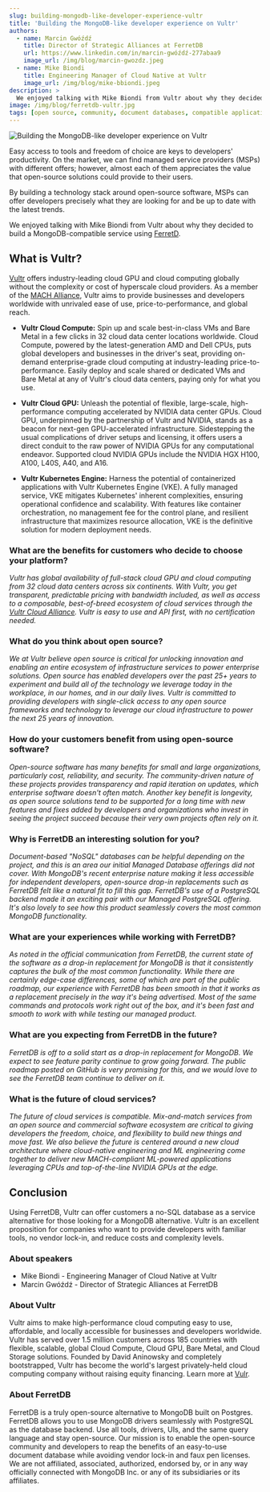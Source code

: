 ```yaml
---
slug: building-mongodb-like-developer-experience-vultr
title: 'Building the MongoDB-like developer experience on Vultr'
authors:
  - name: Marcin Gwóźdź
    title: Director of Strategic Alliances at FerretDB
    url: https://www.linkedin.com/in/marcin-gwóźdź-277abaa9
    image_url: /img/blog/marcin-gwozdz.jpeg
  - name: Mike Biondi
    title: Engineering Manager of Cloud Native at Vultr
    image_url: /img/blog/mike-bbiondi.jpeg
description: >
  We enjoyed talking with Mike Biondi from Vultr about why they decided to build a MongoDB-compatible service using FerretDB.
image: /img/blog/ferretdb-vultr.jpg
tags: [open source, community, document databases, compatible applications]
---
```


![Building the MongoDB-like developer experience on Vultr](/img/blog/ferretdb-vultr.jpg)

Easy access to tools and freedom of choice are keys to developers' productivity.
On the market, we can find managed service providers (MSPs) with different offers; however, almost each of them appreciates the value that open-source solutions could provide to their users.

<!--truncate-->

By building a technology stack around open-source software, MSPs can offer developers precisely what they are looking for and be up to date with the latest trends.

We enjoyed talking with Mike Biondi from Vultr about why they decided to build a MongoDB-compatible service using [FerretD](https://www.ferretdb.com).

## What is Vultr?

[Vultr](https://www.vultr.com/) offers industry-leading cloud GPU and cloud computing globally
without the complexity or cost of hyperscale cloud providers.
As a member of the [MACH Alliance](https://the.machalliance.org/book/vultr), Vultr aims to provide businesses and developers worldwide with unrivaled ease of use, price-to-performance, and global reach.

- **Vultr Cloud Compute:**
  Spin up and scale best-in-class VMs and Bare Metal in a few clicks in 32 cloud data center locations worldwide.
  Cloud Compute, powered by the latest-generation AMD and Dell CPUs, puts global developers and businesses in the driver's seat, providing on-demand enterprise-grade cloud computing at industry-leading price-to-performance.
  Easily deploy and scale shared or dedicated VMs and Bare Metal at any of Vultr's cloud data centers, paying only for what you use.

- **Vultr Cloud GPU:**
  Unleash the potential of flexible, large-scale, high-performance computing accelerated by NVIDIA data center GPUs.
  Cloud GPU, underpinned by the partnership of Vultr and NVIDIA, stands as a beacon for next-gen GPU-accelerated infrastructure.
  Sidestepping the usual complications of driver setups and licensing, it offers users a direct conduit to the raw power of NVIDIA GPUs for any computational endeavor.
  Supported cloud NVIDIA GPUs include the NVIDIA HGX H100, A100, L40S, A40, and A16.

- **Vultr Kubernetes Engine:**
  Harness the potential of containerized applications with Vultr Kubernetes Engine (VKE).
  A fully managed service, VKE mitigates Kubernetes' inherent complexities, ensuring operational confidence and scalability.
  With features like container orchestration, no management fee for the control plane, and resilient infrastructure that maximizes resource allocation, VKE is the definitive solution for modern deployment needs.

### What are the benefits for customers who decide to choose your platform?

_Vultr has global availability of full-stack cloud GPU and cloud computing from 32 cloud data centers across six continents. With Vultr, you get transparent, predictable pricing with bandwidth included, as well as access to a composable, best-of-breed ecosystem of cloud services through the [Vultr Cloud Alliance](https://www.vultr.com/cloudalliance/). Vultr is easy to use and API first, with no certification needed._

### What do you think about open source?

_We at Vultr believe open source is critical for unlocking innovation and enabling an entire ecosystem of infrastructure services to power enterprise solutions. Open source has enabled developers over the past 25+ years to experiment and build all of the technology we leverage today in the workplace, in our homes, and in our daily lives. Vultr is committed to providing developers with single-click access to any open source frameworks and technology to leverage our cloud infrastructure to power the next 25 years of innovation._

### How do your customers benefit from using open-source software?

_Open-source software has many benefits for small and large organizations, particularly cost, reliability, and security. The community-driven nature of these projects provides transparency and rapid iteration on updates, which enterprise software doesn't often match. Another key benefit is longevity, as open source solutions tend to be supported for a long time with new features and fixes added by developers and organizations who invest in seeing the project succeed because their very own projects often rely on it._

### Why is FerretDB an interesting solution for you?

_Document-based "NoSQL" databases can be helpful depending on the project, and this is an area our initial Managed Database offerings did not cover. With MongoDB's recent enterprise nature making it less accessible for independent developers, open-source drop-in replacements such as FerretDB felt like a natural fit to fill this gap. FerretDB's use of a PostgreSQL backend made it an exciting pair with our Managed PostgreSQL offering. It's also lovely to see how this product seamlessly covers the most common MongoDB functionality._

### What are your experiences while working with FerretDB?

_As noted in the official communication from FerretDB, the current state of the software as a drop-in replacement for MongoDB is that it consistently captures the bulk of the most common functionality. While there are certainly edge-case differences, some of which are part of the public roadmap, our experience with FerretDB has been smooth in that it works as a replacement precisely in the way it's being advertised. Most of the same commands and protocols work right out of the box, and it's been fast and smooth to work with while testing our managed product._

### What are you expecting from FerretDB in the future?

_FerretDB is off to a solid start as a drop-in replacement for MongoDB. We expect to see feature parity continue to grow going forward. The public roadmap posted on GitHub is very promising for this, and we would love to see the FerretDB team continue to deliver on it._

### What is the future of cloud services?

_The future of cloud services is compatible. Mix-and-match services from an open source and commercial software ecosystem are critical to giving developers the freedom, choice, and flexibility to build new things and move fast. We also believe the future is centered around a new cloud architecture where cloud-native engineering and ML engineering come together to deliver new MACH-compliant ML-powered applications leveraging CPUs and top-of-the-line NVIDIA GPUs at the edge._

## Conclusion

Using FerretDB, Vultr can offer customers a no-SQL database as a service alternative for those looking for a MongoDB alternative.
Vultr is an excellent proposition for companies who want to provide developers with familiar tools, no vendor lock-in, and reduce costs and complexity levels.

### About speakers

- Mike Biondi - Engineering Manager of Cloud Native at Vultr
- Marcin Gwóźdź - Director of Strategic Alliances at FerretDB

### About Vultr

Vultr aims to make high-performance cloud computing easy to use, affordable, and locally accessible for businesses and developers worldwide.
Vultr has served over 1.5 million customers across 185 countries with flexible, scalable, global Cloud Compute, Cloud GPU, Bare Metal, and Cloud Storage solutions.
Founded by David Aninowsky and completely bootstrapped, Vultr has become the world's largest privately-held cloud computing company without raising equity financing.
Learn more at [Vulr](https://www.vultr.com).

### About FerretDB

FerretDB is a truly open-source alternative to MongoDB built on Postgres.
FerretDB allows you to use MongoDB drivers seamlessly with PostgreSQL as the database backend.
Use all tools, drivers, UIs, and the same query language and stay open-source.
Our mission is to enable the open-source community and developers to reap the benefits of an easy-to-use document database while avoiding vendor lock-in and faux pen licenses.
We are not affiliated, associated, authorized, endorsed by, or in any way officially connected with MongoDB Inc. or any of its subsidiaries or its affiliates.

